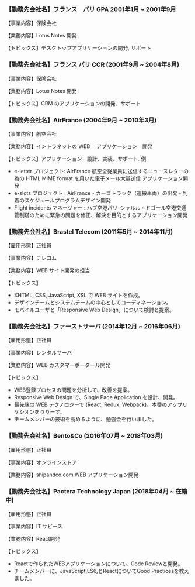 ### 【勤務先会社名】フランス　パリ GPA 2001年1月 ~ 2001年9月

【事業内容】保険会社

【業務内容】Lotus Notes 開発

【トピックス】デスクトップアプリケーションの開発, サポート

### 【勤務先会社名】フランス パリ CCR (2001年9月 ~ 2004年8月)

【事業内容】保険会社

【業務内容】Lotus Notes 開発

【トピックス】CRM のアプリケーションの開発、サポート

### 【勤務先会社名】AirFrance (2004年9月 ~ 2010年3月)

【事業内容】航空会社

【業務内容】イントラネットの WEB 　アプリケーション　開発

【トピックス】アプリケーション　設計、実装、サポート. 例

- e-letter プロジェクト: AirFrance 航空全従業員に送信するニュースレターの為の HTML MIME format を用いた電子メール大量送信 アプリケーション開発
- e-slots プロジェクト : AirFrance・カーゴトラック（運搬車両）の出発・到着のスケジュールプログラムデザイン開発
- Flight incidents マネージャー : ハブ空港パリ-シャルル・ドゴール空港交通管制塔のために緊急の問題を修正、解決を目的とするアプリケーション開発

### 【勤務先会社名】Brastel Telecom (2011年5月 ~ 2014年11月)

【雇用形態】正社員

【事業内容】テレコム

【業務内容】WEB サイト開発の担当

【トピックス】

- XHTML, CSS, JavaScript, XSL で WEB サイトを作成。
- デザインチームとシステムチームの中心としてコーディネーション。
- モバイルユーザと「Responsive Web Design」について検討と提案。

### 【勤務先会社名】ファーストサーバ (2014年12月 ~ 2016年06月)

【雇用形態】正社員

【事業内容】レンタルサーバ

【業務内容】WEB カスタマーポータール開発

【トピックス】

- WEB登録プロセスの問題を分析して、改善を提案。
- Responsive Web Design で、Single Page Application を設計、開発。
- 最先端の WEB テクノロジーで (React, Redux, Webpack)、本番のアップリケシオンをりりーす。
- チームメンバーの技術を高めるように、勉強会を行いました。

### 【勤務先会社名】Bento&Co (2016年07月 ~ 2018年03月)

【雇用形態】正社員

【事業内容】オンラインストア

【業務内容】shipandco.com WEB アプリケーション開発

### 【勤務先会社名】Pactera Technology Japan (2018年04月 ~ 在籍中)

【雇用形態】正社員

【事業内容】IT サビース

【業務内容】React開発

【トピックス】

- Reactで作られたWEBアプリケーションについて、Code Reviewと開発。
- チームメンバーに、JavaScript,ES6,とReactについてGood Practicesを教えました。
